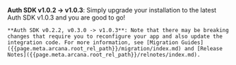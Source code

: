   **Auth SDK v1.0.2 -> v1.0.3**:  Simply upgrade your installation to the latest Auth SDK v1.0.3 and you are good to go!
  
    **Auth SDK v0.2.2, v0.3.0 -> v1.0.3**: Note that there may be breaking changes that require you to reconfigure your app and also update the integration code. For more information, see [Migration Guides]({{page.meta.arcana.root_rel_path}}/migration/index.md) and [Release Notes]({{page.meta.arcana.root_rel_path}}/relnotes/index.md).